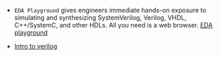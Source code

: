 - `EDA Playground` gives engineers immediate hands-on exposure to simulating and synthesizing SystemVerilog, Verilog, VHDL, C++/SystemC, and other HDLs. All you need is a web browser.
[EDA playground](https://www.edaplayground.com)


- [Intro to verilog](https://web.mit.edu/6.111/www/f2017/handouts/L03_4.pdf)
